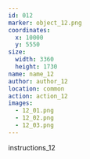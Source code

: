 ```yaml
---
id: 012
marker: object_12.png
coordinates:
  x: 10000
  y: 5550
size:
  width: 3360
  height: 1730
name: name_12
author: author_12
location: common
action: action_12
images:
  - 12_01.png
  - 12_02.png
  - 12_03.png
---
```


instructions_12
